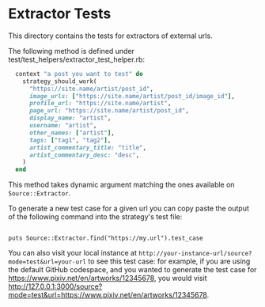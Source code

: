 # Extractor Tests

This directory contains the tests for extractors of external urls.

The following method is defined under test/test_helpers/extractor_test_helper.rb:

```ruby
  context "a post you want to test" do
    strategy_should_work(
      "https://site.name/artist/post_id",
      image_urls: ["https://site.name/artist/post_id/image_id"],
      profile_url: "https://site.name/artist",
      page_url: "https://site.name/artist/post_id",
      display_name: "artist",
      username: "artist",
      other_names: ["artist"],
      tags: ["tag1", "tag2"],
      artist_commentary_title: "title",
      artist_commentary_desc: "desc",
    )
  end
```

This method takes dynamic argument matching the ones available on `Source::Extractor`.

To generate a new test case for a given url you can copy paste the output of the following command into the strategy's test file:

```

puts Source::Extractor.find("https://my.url").test_case

```

You can also visit your local instance at `http://your-instance-url/source?mode=test&url=your-url` to see this test case:
for example, if you are using the default GitHub codespace, and you wanted to generate the test case for https://www.pixiv.net/en/artworks/12345678, you would visit http://127.0.0.1:3000/source?mode=test&url=https://www.pixiv.net/en/artworks/12345678.
